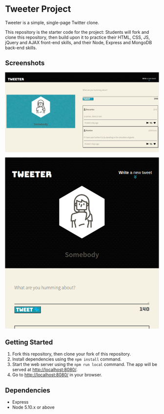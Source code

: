 # Tweeter Project

Tweeter is a simple, single-page Twitter clone.

This repository is the starter code for the project: Students will fork and clone this repository, then build upon it to practice their HTML, CSS, JS, jQuery and AJAX front-end skills, and their Node, Express and MongoDB back-end skills.

## Screenshots

!["Screenshot of tweeter on large screen"](https://github.com/Methujan/tweeter/blob/master/docs/Screenshot%20from%202021-06-18%2018-18-40.png?raw=true)

!["Screenshot of tweeter on small screen"](https://github.com/Methujan/tweeter/blob/master/docs/Screenshot%20from%202021-06-18%2018-19-06.png?raw=true)

## Getting Started

1. Fork this repository, then clone your fork of this repository.
2. Install dependencies using the `npm install` command.
3. Start the web server using the `npm run local` command. The app will be served at <http://localhost:8080/>.
4. Go to <http://localhost:8080/> in your browser.

## Dependencies

- Express
- Node 5.10.x or above
